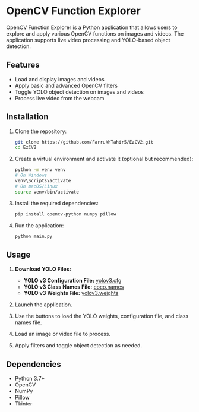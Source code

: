 # OpenCV Function Explorer

OpenCV Function Explorer is a Python application that allows users to explore and apply various OpenCV functions on images and videos. The application supports live video processing and YOLO-based object detection.

## Features

- Load and display images and videos
- Apply basic and advanced OpenCV filters
- Toggle YOLO object detection on images and videos
- Process live video from the webcam

## Installation

1. Clone the repository:

   ```sh
   git clone https://github.com/FarrukhTahir5/EzCV2.git
   cd EzCV2
   ```

2. Create a virtual environment and activate it (optional but recommended):

   ```sh
   python -m venv venv
   # On Windows
   venv\Scripts\activate
   # On macOS/Linux
   source venv/bin/activate
   ```

3. Install the required dependencies:

   ```sh
   pip install opencv-python numpy pillow
   ```

4. Run the application:

   ```sh
   python main.py
   ```
## Usage

1. **Download YOLO Files:**

   - **YOLO v3 Configuration File:** [yolov3.cfg](https://github.com/pjreddie/darknet/blob/master/cfg/yolov3.cfg)
   - **YOLO v3 Class Names File:** [coco.names](https://github.com/pjreddie/darknet/blob/master/data/coco.names)
   - **YOLO v3 Weights File:** [yolov3.weights](https://github.com/patrick013/Object-Detection---Yolov3/blob/master/model/yolov3.weights)
2. Launch the application.
3. Use the buttons to load the YOLO weights, configuration file, and class names file.
4. Load an image or video file to process.
5. Apply filters and toggle object detection as needed.

## Dependencies

- Python 3.7+
- OpenCV
- NumPy
- Pillow
- Tkinter
